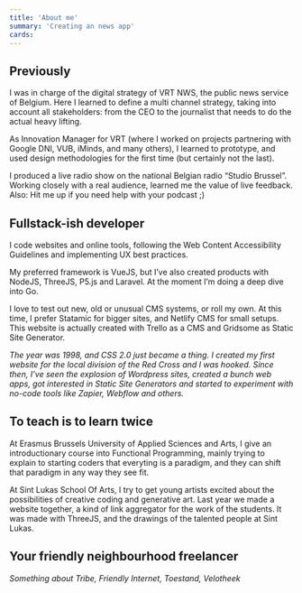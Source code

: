 ```yaml
---
title: 'About me'
summary: 'Creating an news app'
cards:
---
```

<article-grid :prose="true">

## Previously

I was in charge of the digital strategy of VRT NWS, the public news service of Belgium. Here I learned to define a multi channel strategy, taking into account all stakeholders: from the CEO to the journalist that  needs to do the actual heavy lifting.

As Innovation Manager for VRT (where I worked on projects partnering with Google DNI, VUB, iMinds, and many others), I learned to prototype, and used design methodologies for the first time (but certainly not the last).

I produced a live radio show on the national Belgian radio “Studio Brussel”. Working closely with a real audience, learned me the value of live feedback. Also: Hit me up if you need help with your podcast ;)

## Fullstack-ish developer

I code websites and online tools, following the Web Content Accessibility Guidelines and implementing UX best practices.

My preferred  framework is VueJS, but I’ve also created products with NodeJS, ThreeJS, P5.js and Laravel. At the moment I’m doing a deep dive into Go.

I love to test out new, old or unusual CMS systems, or roll my own. At this time, I prefer Statamic for bigger sites, and Netlify CMS for small setups. This website is actually created with Trello as a CMS and Gridsome as Static Site Generator.

*The year was 1998, and CSS 2.0 just became a thing. I created my first website for the local division of the Red Cross and I was hooked. Since then, I’ve seen the explosion of Wordpress sites, created a bunch web apps, got interested in Static Site Generators and started to experiment with no-code tools like Zapier, Webflow and others.*

## To teach is to learn twice

At Erasmus Brussels University of Applied Sciences and Arts, I give an introductionary course into Functional Programming, mainly trying to explain to starting coders that everyting is a paradigm, and they can shift that paradigm in any way they see fit.

At Sint Lukas School Of Arts, I try to get young artists excited about the possibilities of creative coding and generative art. Last year we made a website together, a kind of link aggregator for the work of the students. It was made with ThreeJS, and the drawings of the talented people at Sint Lukas.

## Your friendly neighbourhood freelancer

*Something about Tribe, Friendly Internet, Toestand, Velotheek*
</article-grid>